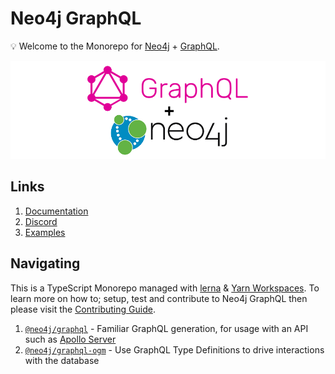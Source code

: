 # Neo4j GraphQL

💡 Welcome to the Monorepo for [Neo4j](https://neo4j.com/) + [GraphQL](https://graphql.org/).

![Neo4j + GraphQL](./docs/images/readme-banner.png)

## Links

1. [Documentation](./docs/asciidoc/index.adoc)
2. [Discord](https://discord.gg/neo4j)
3. [Examples](./examples)

## Navigating

This is a TypeScript Monorepo managed with [lerna](https://github.com/lerna/lerna) & [Yarn Workspaces](https://classic.yarnpkg.com/en/docs/workspaces/). To learn more on how to; setup, test and contribute to Neo4j GraphQL then please visit the [Contributing Guide](./CONTRIBUTING.md).

1. [`@neo4j/graphql`](./packages/graphql) - Familiar GraphQL generation, for usage with an API such as [Apollo Server](https://www.apollographql.com/docs/apollo-server/)
2. [`@neo4j/graphql-ogm`](./packages/ogm) - Use GraphQL Type Definitions to drive interactions with the database
